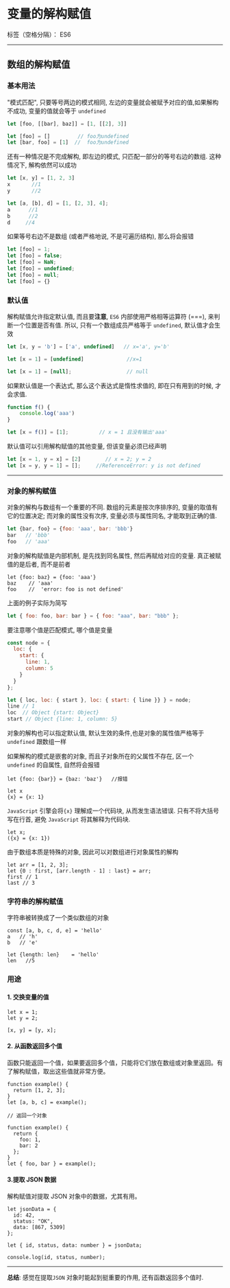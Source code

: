 ﻿# 变量的解构赋值

标签（空格分隔）： ES6

---

## 数组的解构赋值

### 基本用法
"模式匹配", 只要等号两边的模式相同, 左边的变量就会被赋予对应的值,如果解构不成功, 变量的值就会等于 `undefined`
```JavaScript
let [foo, [[bar], baz]] = [1, [[2], 3]]

let [foo] = []         // foo为undefined
let [bar, foo] = [1]  //  foo为undefined
```
还有一种情况是不完成解构, 即左边的模式, 只匹配一部分的等号右边的数组. 这种情况下, 解构依然可以成功
```JavaScript
let [x, y] = [1, 2, 3]
x       //1
y       //2

let [a, [b], d] = [1, [2, 3], 4];
a      //1
b      //2
d     //4
```
如果等号右边不是数组 (或者严格地说, 不是可遍历结构), 那么将会报错
```JavaScript
let [foo] = 1;
let [foo] = false;
let [foo] = NaN;
let [foo] = undefined;
let [foo] = null;
let [foo] = {}
```
### 默认值
解构赋值允许指定默认值, 而且要**注意**, `ES6` 内部使用严格相等运算符 (===), 来判断一个位置是否有值. 所以, 只有一个数组成员严格等于 `undefined`, 默认值才会生效
```JavaScript
let [x, y = 'b'] = ['a', undefined]   // x='a', y='b'

let [x = 1] = [undefined]              //x=1

let [x = 1] = [null];                  // null
```
如果默认值是一个表达式, 那么这个表达式是惰性求值的, 即在只有用到的时候, 才会求值.
```JavaScript
function f() {
    console.log('aaa')
}

let [x = f()] = [1];          // x = 1 且没有输出'aaa'
```
默认值可以引用解构赋值的其他变量, 但该变量必须已经声明
```JavaScript
let [x = 1, y = x] = [2]        // x = 2; y = 2
let [x = y, y = 1] = [];     //ReferenceError: y is not defined
```
____
### 对象的解构赋值
对象的解构与数组有一个重要的不同. 数组的元素是按次序排序的, 变量的取值有它的位置决定; 而对象的属性没有次序, 变量必须与属性同名, 才能取到正确的值.
```JavaScript
let {bar, foo} = {foo: 'aaa', bar: 'bbb'}
bar   // 'bbb'
foo   // 'aaa'
```
对象的解构赋值是内部机制, 是先找到同名属性, 然后再赋给对应的变量. 真正被赋值的是后者, 而不是前者
```
let {foo: baz} = {foo: 'aaa'}
baz    // 'aaa'
foo    //  'error: foo is not defined'
```
上面的例子实际为简写
```JavaScript
let { foo: foo, bar: bar } = { foo: "aaa", bar: "bbb" };
```
要注意哪个值是匹配模式, 哪个值是变量
```JavaScript
const node = {
  loc: {
    start: {
      line: 1,
      column: 5
    }
  }
};

let { loc, loc: { start }, loc: { start: { line }} } = node;
line // 1
loc  // Object {start: Object}
start // Object {line: 1, column: 5}
```
对象的解构也可以指定默认值, 默认生效的条件,也是对象的属性值严格等于 `undefined` 跟数组一样

如果解构的模式是嵌套的对象, 而且子对象所在的父属性不存在, 区一个 `undefined` 的自属性, 自然将会报错
```
let {foo: {bar}} = {baz: 'baz'}   //报错
```
```
let x
{x} = {x: 1}
```
`JavaScript` 引擎会将`{x}` 理解成一个代码块, 从而发生语法错误. 只有不将大括号写在行首, 避免 `JavaScript` 将其解释为代码块.
```
let x;
({x} = {x: 1})
```
由于数组本质是特殊的对象, 因此可以对数组进行对象属性的解构
```
let arr = [1, 2, 3];
let {0 : first, [arr.length - 1] : last} = arr;
first // 1
last // 3
```
### 字符串的解构赋值
字符串被转换成了一个类似数组的对象
```
const [a, b, c, d, e] = 'hello'
a   // 'h'
b   // 'e'

let {length: len}    = 'hello'
len   //5
```
### 用途

#### 1. 交换变量的值
```
let x = 1;
let y = 2;

[x, y] = [y, x];
```
#### 2. 从函数返回多个值
函数只能返回一个值，如果要返回多个值，只能将它们放在数组或对象里返回。有了解构赋值，取出这些值就非常方便。
```
function example() {
  return [1, 2, 3];
}
let [a, b, c] = example();

// 返回一个对象

function example() {
  return {
    foo: 1,
    bar: 2
  };
}
let { foo, bar } = example();
```
####  3.提取 JSON 数据
解构赋值对提取 JSON 对象中的数据，尤其有用。
```
let jsonData = {
  id: 42,
  status: "OK",
  data: [867, 5309]
};

let { id, status, data: number } = jsonData;

console.log(id, status, number);
```
___
**总结**: 感觉在提取`JSON` 对象时能起到挺重要的作用, 还有函数返回多个值时.